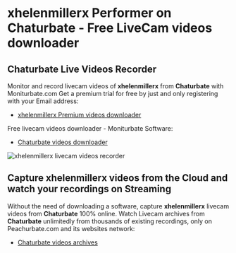# xhelenmillerx Performer on Chaturbate - Free LiveCam videos downloader

## Chaturbate Live Videos Recorder

Monitor and record livecam videos of **xhelenmillerx** from **Chaturbate** with Moniturbate.com
Get a premium trial for free by just and only registering with your Email address:
* [xhelenmillerx Premium videos downloader](https://moniturbate.com/request-demo-licence-key.html)

Free livecam videos downloader - Moniturbate Software:
* [Chaturbate videos downloader](https://moniturbate.com/moniturbate-download-software.html)

![xhelenmillerx livecam videos recorder](https://peachurnet.com/templates/moniturbate-software.png)


## Capture xhelenmillerx videos from the Cloud and watch your recordings on Streaming

Without the need of downloading a software, capture **xhelenmillerx** livecam videos from **Chaturbate** 100% online.
Watch Livecam archives from **Chaturbate** unlimitedly from thousands of existing recordings, only on Peachurbate.com and its websites network:
* [Chaturbate videos archives](https://peachurnet.com/)